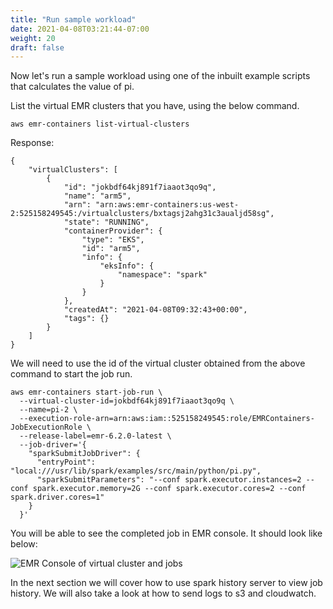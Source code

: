 ```yaml
---
title: "Run sample workload"
date: 2021-04-08T03:21:44-07:00
weight: 20
draft: false
---
```


Now let's run a sample workload using one of the inbuilt example scripts that calculates the value of pi.

List the virtual EMR clusters that you have, using the below command.


```
aws emr-containers list-virtual-clusters
```

Response:

```
{
    "virtualClusters": [
        {
            "id": "jokbdf64kj891f7iaaot3qo9q",
            "name": "arm5",
            "arn": "arn:aws:emr-containers:us-west-2:525158249545:/virtualclusters/bxtagsj2ahg31c3aualjd58sg",
            "state": "RUNNING",
            "containerProvider": {
                "type": "EKS",
                "id": "arm5",
                "info": {
                    "eksInfo": {
                        "namespace": "spark"
                    }
                }
            },
            "createdAt": "2021-04-08T09:32:43+00:00",
            "tags": {}
        }
    ]
}
```


We will need to use the id of the virtual cluster obtained from the above command to start the job run.

```
aws emr-containers start-job-run \
  --virtual-cluster-id=jokbdf64kj891f7iaaot3qo9q \
  --name=pi-2 \
  --execution-role-arn=arn:aws:iam::525158249545:role/EMRContainers-JobExecutionRole \
  --release-label=emr-6.2.0-latest \
  --job-driver='{
    "sparkSubmitJobDriver": {
      "entryPoint": "local:///usr/lib/spark/examples/src/main/python/pi.py",
      "sparkSubmitParameters": "--conf spark.executor.instances=2 --conf spark.executor.memory=2G --conf spark.executor.cores=2 --conf spark.driver.cores=1"
    }
  }'

  ```

You will be able to see the completed job in EMR console. It should look like below:

![EMR Console of virtual cluster and jobs](/images/emr-on-eks/virtual-cluster1.png)

In the next section we will cover how to use spark history server to view job history. We will also take a look at how to send logs to s3 and cloudwatch.